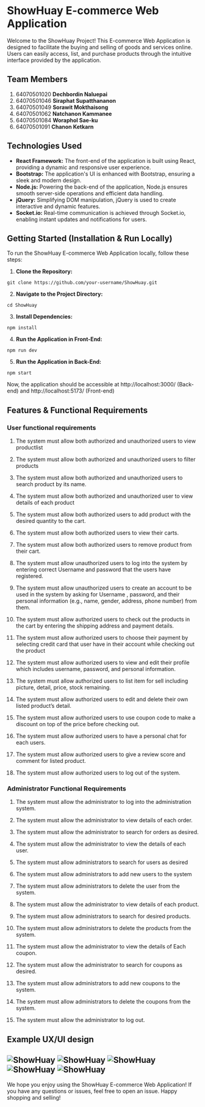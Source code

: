 # ShowHuay E-commerce Web Application

Welcome to the ShowHuay Project! This E-commerce Web Application is designed to facilitate the buying and selling of goods and services online. Users can easily access, list, and purchase products through the intuitive interface provided by the application.
## Team Members
1. 64070501020 **Dechbordin Naluepai**    
2. 64070501046 **Siraphat Supatthananon** 
3. 64070501049 **Sorawit Mokthaisong**    
4. 64070501062 **Natchanon Kammanee**     
5. 64070501084 **Woraphol Sae-ku**        
6. 64070501091 **Chanon Ketkarn**         
   
## Technologies Used
- **React Framework:** The front-end of the application is built using React, providing a dynamic and responsive user experience.
- **Bootstrap:** The application's UI is enhanced with Bootstrap, ensuring a sleek and modern design.
- **Node.js:** Powering the back-end of the application, Node.js ensures smooth server-side operations and efficient data handling.
- **jQuery:** Simplifying DOM manipulation, jQuery is used to create interactive and dynamic features.
- **Socket.io:** Real-time communication is achieved through Socket.io, enabling instant updates and notifications for users.

## Getting Started (Installation & Run Locally)

To run the ShowHuay E-commerce Web Application locally, follow these steps:

1. **Clone the Repository:**
```
git clone https://github.com/your-username/ShowHuay.git
```

2. **Navigate to the Project Directory:**
```
cd ShowHuay
```

3. **Install Dependencies:**
```
npm install
```

4. **Run the Application in Front-End:**
```
npm run dev
```

5. **Run the Application in Back-End:**
```
npm start
```
Now, the application should be accessible at http://localhost:3000/ (Back-end) and http://localhost:5173/ (Front-end)

## Features & Functional Requirements
### User functional requirements 
1. The system must allow both authorized and unauthorized users to view productlist

2. The system must allow both authorized and unauthorized users to filter products

3. The system must allow both authorized and unauthorized users to search product by its name.

4. The system must allow both authorized and unauthorized user to view details of each product 

5. The system must allow both authorized users to add product with the desired quantity to the cart.

6. The system must allow both authorized users to view their carts.

7. The system must allow both authorized users to remove product from their cart.

8. The system must allow unauthorized users to log into the system by entering correct Username and password that the users have registered.

9. The system must allow unauthorized users to create an account to be used in the system by asking for Username , password, and their personal information (e.g., name, gender, address, phone number) from them.

10. The system must allow authorized users to check out the products in the cart by entering the shipping address and payment details.

11. The system must allow authorized users to choose their payment by selecting credit card that user have in their account while checking out the product 

12. The system must allow authorized users to view and edit their profile which includes username, password, and personal information.

13. The system must allow authorized  users to list item for sell including picture, detail, price, stock remaining.

14. The system must allow authorized users to edit and delete their own listed product’s detail. 

15. The system must allow  authorized users to use coupon code to make a discount on top of the price before checking out. 

16. The system must allow authorized users to have a personal chat for each users. 

17. The system must allow authorized users to give a review score and comment for listed product. 

18. The system must allow authorized users to log out of the system.

### Administrator Functional Requirements 

1. The system must allow the administrator to log into the administration system.

2. The system must allow the administrator to view details of each order.

3. The system must allow the administrator to search for orders as desired.

4. The system must allow the administrator to view the details of each user.

5. The system must allow administrators to search for users as desired

6. The system must allow administrators to add new users to the system

7. The system must allow administrators to delete the user from the system.

8. The system must allow the administrator to view details of each product.

9. The system must allow administrators to search for desired products.

10. The system must allow administrators to delete the products from the system.

11. The system must allow the administrator to view the details of Each coupon.

12. The system must allow the administrator to search for coupons as desired.

13. The system must allow administrators to add new coupons to the system.

14. The system must allow administrators to delete the coupons from the system.

15. The system must allow the administrator to log out.

## Example UX/UI design
![ShowHuay](/frontend/public/example/Desktop_Category.png)
![ShowHuay](/frontend/public/example/Goods_List.png)
![ShowHuay](/frontend/public/example/Product.png)
![ShowHuay](/frontend/public/example/Cart.png)
![ShowHuay](/frontend/public/example/Payment.png)
---
We hope you enjoy using the ShowHuay E-commerce Web Application! If you have any questions or issues, feel free to open an issue. Happy shopping and selling!
